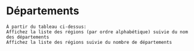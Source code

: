 # **Départements**

    À partir du tableau ci-dessus:
    Affichez la liste des régions (par ordre alphabétique) suivie du nom des départements
    Affichez la liste des régions suivie du nombre de départements